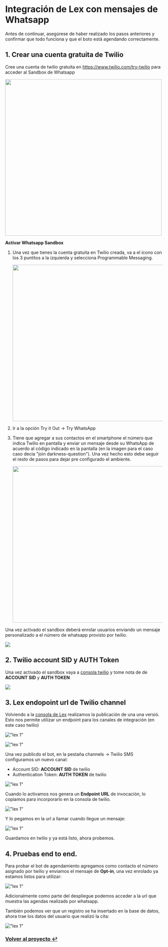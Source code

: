 # Integración de Lex con mensajes de Whatsapp

Antes de continuar, asegúrese de haber realizado los pasos anteriores y confirmar que todo funciona y que el boto está agendando correctamente. 

## 1. Crear una cuenta gratuita de Twilio

Cree una cuenta de twilio gratuita en https://www.twilio.com/try-twilio para acceder al Sandbox de Whatsapp

<img src="img/twilio_0.jpg" width="500">




**Activar Whatsapp Sandbox** 

1. Una vez que tienes la cuenta gratuita en Twilio creada, va a el ícono con los 3 puntitos a la izquierda y selecciona Programmable Messaging.

    <img src="img/Paso1.png" width="500">

2. Ir a la opción Try it Out -> Try WhatsApp
3. Tiene que agregar a sus contactos en el smartphone el número que indica Twilio en pantalla y enviar un mensaje desde su WhatsApp de acuerdo al código indicado en la pantalla (en la imagen para el caso caso decía "join darkness-question"). Una vez hecho esto debe seguir el resto de pasos para dejar pre configurado el ambiente. 

    <img src="img/Paso2.png" width="500">


Una vez activado el sandbox deberá enrolar usuarios enviando un mensaje personalizado a el número de whatsapp provisto por twilio.

![](img/twilio3.jpg)

## 2. Twilio account SID y AUTH Token
 
Una vez activado el sandbox vaya a [consola twilio](https://www.twilio.com/console) y tome nota de de **ACCOUNT SID** y **AUTH TOKEN**

![](img/twilio2.jpg)

## 3. Lex endopoint url de Twilio channel

Volviendo a la [consola de Lex](https://console.aws.amazon.com/lex/home) realizamos la publicación de una una versió. Esto nos permite utilizar un endpoint para los canales de integración (en este caso twilio)

!["lex 1"](img/Lex_9.jpg)

!["lex 1"](img/Lex_11.jpg)


Una vez publicdo el bot, en la pestaña channels -> Twilio SMS configuramos un nuevo canal:

* Account SID: **ACCOUNT SID**  de twilio
* Authentication Token: **AUTH TOKEN** de twilio

!["lex 1"](img/Lex_12.jpg)

Cuando lo activamos nos genera un **Endpoint URL** de invocación, lo copiamos para incorporarlo en la consola de twilio.

!["lex 1"](img/Lex_13.jpg)

Y lo pegamos en la url a llamar cuando llegue un mensaje:

!["lex 1"](img/twilio4.jpg)


Guardamos en twilio y ya está listo, ahora probemos.


## 4. Pruebas end to end.

Para probar el bot de agendamiento agregamos como contacto el número asignado por twilio y enviamos el mensaje de **Opt-in**, una vez enrolado ya estamos listos para utilizar:

!["lex 1"](img/whatsapp_1.jpeg)

Adicionalmente como parte del despliegue podemos acceder a la url que muestra las agendas realizads por whatsapp. 

También podemos ver que un registro se ha insertado en la base de datos, ahora trae los datos del usuario que realizó la cita:

!["lex 1"](img/dynamo_console_4.jpg)


### **[Volver al proyecto ↩️ ](README.md)**